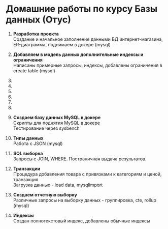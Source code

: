 # Домашние работы по курсу Базы данных (Отус)

1. **Разработка проекта**  
Создание и начальное заполнение данными БД интернет-магазина, ER-диаграмма, поднимаем в докере (mysql)

2. **Добавляем в модель данных дополнительные индексы и ограничения**  
Написаны примерные запросы, индексы, добавлены ограничения в create table (mysql)

3.

4.

5.

6.

7.

8.

9. **Создаем базу данных MySQL в докере**  
Скрипты для поднятия MySQL в докере  
Тестирование через sysbench

10. **Типы данных**  
Работа с JSON (mysql)

11. **SQL выборка**  
Запросы с JOIN, WHERE. Постраничная выдача результатов.

12. **Транзакции**  
Процедура добавления товара с привязками к категориям и ценой, транзакция  
Загрузка данных - load data, mysqlimport

13. **Создаем отчетную выборку**  
Различные запросы на выборку данных - группировка, cte, rollup (mysql)

14. **Индексы**  
Создан полнотекстовый индекс, добавлены обычные индексы
